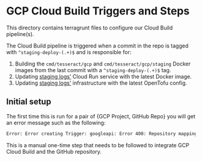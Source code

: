 # GCP Cloud Build Triggers and Steps

This directory contains terragrunt files to configure our Cloud Build pipeline(s).

The Cloud Build pipeline is triggered when a commit in the repo is tagged with
`^staging-deploy-(.+)$` and is responsible for:

1. Building the `cmd/tesseract/gcp` and `cmd/tesseract/gcp/staging` Docker
images from the last commit with a `^staging-deploy-(.+)$` tag.
1. Updating [staging
logs'](/deployment/live/gcp/static-ct-staging/logs/) Cloud Run service with the
latest Docker image.
1. Updating [staging
logs'](/deployment/live/gcp/static-ct-staging/logs/) infrastructure with the
latest OpenTofu config.

## Initial setup

The first time this is run for a pair of {GCP Project, GitHub Repo} you will get
an error message such as the following:

```bash
Error: Error creating Trigger: googleapi: Error 400: Repository mapping does not exist. Please visit $URL to connect a repository to your project
```

This is a manual one-time step that needs to be followed to integrate GCP Cloud
Build and the GitHub repository.
